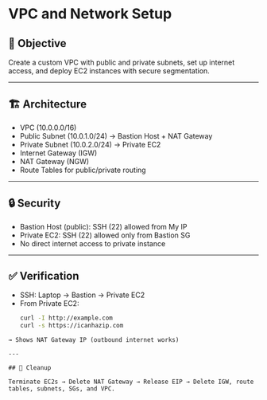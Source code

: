 # VPC and Network Setup

## 🎯 Objective
Create a custom VPC with public and private subnets, set up internet access, and deploy EC2 instances with secure segmentation.

---

## 🏗️ Architecture
- VPC (10.0.0.0/16)
- Public Subnet (10.0.1.0/24) → Bastion Host + NAT Gateway
- Private Subnet (10.0.2.0/24) → Private EC2
- Internet Gateway (IGW)
- NAT Gateway (NGW)
- Route Tables for public/private routing

---

## 🔒 Security
- Bastion Host (public): SSH (22) allowed from My IP  
- Private EC2: SSH (22) allowed only from Bastion SG  
- No direct internet access to private instance

---

## ✅ Verification
- SSH: Laptop → Bastion → Private EC2  
- From Private EC2:
  ```bash
  curl -I http://example.com
  curl -s https://icanhazip.com
``` 
→ Shows NAT Gateway IP (outbound internet works)

---

## 🧹 Cleanup

Terminate EC2s → Delete NAT Gateway → Release EIP → Delete IGW, route tables, subnets, SGs, and VPC.
